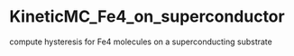 # KineticMC_Fe4_on_superconductor
compute hysteresis for Fe4 molecules on a superconducting substrate
